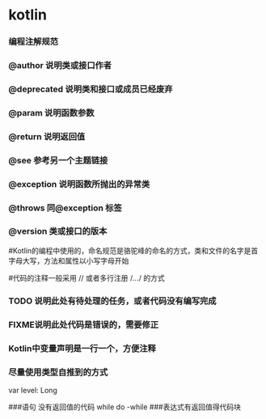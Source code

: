 # kotlin
### 编程注解规范
### @author 说明类或接口作者
### @deprecated 说明类和接口或成员已经废弃
### @param 说明函数参数
### @return 说明返回值
### @see 参考另一个主题链接
### @exception 说明函数所抛出的异常类
### @throws 同@exception 标签
### @version 类或接口的版本

#Kotlin的编程中使用的，命名规范是骆驼峰的命名的方式，类和文件的名字是首字母大写，方法和属性以小写字母开始

#代码的注释一般采用 // 或者多行注册 /*...*/ 的方式

### TODO 说明此处有待处理的任务，或者代码没有编写完成
### FIXME说明此处代码是错误的，需要修正

### Kotlin中变量声明是一行一个，方便注释
### 尽量使用类型自推到的方式

var level: Long

###语句 没有返回值的代码 while do -while
###表达式有返回值得代码块
